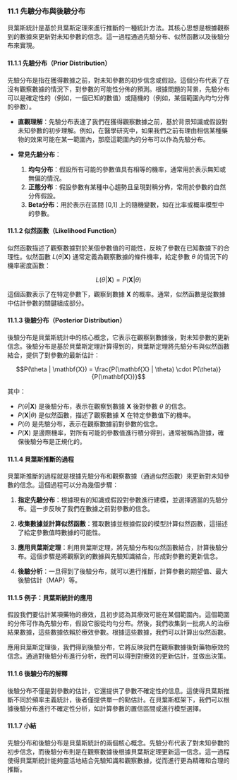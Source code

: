 ### 11.1 先驗分布與後驗分布

貝葉斯統計是基於貝葉斯定理來進行推斷的一種統計方法。其核心思想是根據觀察到的數據來更新對未知參數的信念。這一過程通過先驗分布、似然函數以及後驗分布來實現。

#### 11.1.1 先驗分布（Prior Distribution）

先驗分布是指在獲得數據之前，對未知參數的初步信念或假設。這個分布代表了在沒有觀察數據的情況下，對參數的可能性分佈的預測。根據問題的背景，先驗分布可以是確定性的（例如，一個已知的數值）或隨機的（例如，某個範圍內均勻分佈的參數）。

- **直觀理解**：先驗分布表達了我們在獲得觀察數據之前，基於背景知識或假設對未知參數的初步理解。例如，在醫學研究中，如果我們之前有理由相信某種藥物的效果可能在某一範圍內，那麼這範圍內的分布可以作為先驗分布。
  
- **常見先驗分布**：
  1. **均勻分布**：假設所有可能的參數值具有相等的機率，通常用於表示無知或無偏的情況。
  2. **正態分布**：假設參數有某種中心趨勢且呈現對稱分佈，常用於參數的自然分佈假設。
  3. **Beta分布**：用於表示在區間 [0,1] 上的隨機變數，如在比率或概率模型中的參數。

#### 11.1.2 似然函數（Likelihood Function）

似然函數描述了觀察數據對於某個參數值的可能性，反映了參數在已知數據下的合理性。似然函數  $`L(\theta | \mathbf{X})`$  通常定義為觀察數據的條件機率，給定參數  $`\theta`$  的情況下的機率密度函數：


```math
L(\theta | \mathbf{X}) = P(\mathbf{X} | \theta)
```


這個函數表示了在特定參數下，觀察到數據  $`\mathbf{X}`$  的概率。通常，似然函數是從數據中估計參數的關鍵組成部分。

#### 11.1.3 後驗分布（Posterior Distribution）

後驗分布是貝葉斯統計中的核心概念，它表示在觀察到數據後，對未知參數的更新信念。後驗分布是基於貝葉斯定理計算得到的，貝葉斯定理將先驗分布與似然函數結合，提供了對參數的最新估計：


```math
P(\theta | \mathbf{X}) = \frac{P(\mathbf{X} | \theta) \cdot P(\theta)}{P(\mathbf{X})}
```


其中：
-  $`P(\theta | \mathbf{X})`$  是後驗分布，表示在觀察到數據  $`\mathbf{X}`$  後對參數  $`\theta`$  的信念。
-  $`P(\mathbf{X} | \theta)`$  是似然函數，描述了觀察數據  $`\mathbf{X}`$  在特定參數值下的機率。
-  $`P(\theta)`$  是先驗分布，表示在觀察數據前對參數的信念。
-  $`P(\mathbf{X})`$  是邊際機率，對所有可能的參數值進行積分得到，通常被稱為證據，確保後驗分布是正規化的。

#### 11.1.4 貝葉斯推斷的過程

貝葉斯推斷的過程就是根據先驗分布和觀察數據（通過似然函數）來更新對未知參數的信念。這個過程可以分為幾個步驟：

1. **指定先驗分布**：根據現有的知識或假設對參數進行建模，並選擇適當的先驗分布。這一步反映了我們在數據之前對參數的信念。

2. **收集數據並計算似然函數**：獲取數據並根據假設的模型計算似然函數，這描述了給定參數值時數據的可能性。

3. **應用貝葉斯定理**：利用貝葉斯定理，將先驗分布和似然函數結合，計算後驗分布。這個步驟是將觀察到的數據與先驗知識結合，形成對參數的更新信念。

4. **後驗分析**：一旦得到了後驗分布，就可以進行推斷，計算參數的期望值、最大後驗估計（MAP）等。

#### 11.1.5 例子：貝葉斯統計的應用

假設我們要估計某項藥物的療效，且初步認為其療效可能在某個範圍內。這個範圍的分佈可作為先驗分布，假設它服從均勻分布。然後，我們收集到一批病人的治療結果數據，這些數據依賴於療效參數。根據這些數據，我們可以計算出似然函數。

應用貝葉斯定理後，我們得到後驗分布，它將反映我們在觀察數據後對藥物療效的信念。通過對後驗分布進行分析，我們可以得到對療效的更新估計，並做出決策。

#### 11.1.6 後驗分布的解釋

後驗分布不僅是對參數的估計，它還提供了參數不確定性的信息。這使得貝葉斯推斷不同於頻率主義統計，後者僅提供單一的點估計。在貝葉斯框架下，我們可以根據後驗分布進行不確定性分析，如計算參數的置信區間或進行模型選擇。

#### 11.1.7 小結

先驗分布和後驗分布是貝葉斯統計的兩個核心概念。先驗分布代表了對未知參數的初步信念，而後驗分布則是在觀察數據後根據貝葉斯定理更新這一信念。這一過程使得貝葉斯統計能夠靈活地結合先驗知識和觀察數據，從而進行更為精確和合理的推斷。